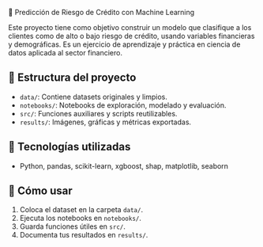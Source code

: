 🧠 Predicción de Riesgo de Crédito con Machine Learning

Este proyecto tiene como objetivo construir un modelo que clasifique a los clientes como de alto o bajo riesgo de crédito, usando variables financieras y demográficas. Es un ejercicio de aprendizaje y práctica en ciencia de datos aplicada al sector financiero.

## 🔧 Estructura del proyecto

- `data/`: Contiene datasets originales y limpios.
- `notebooks/`: Notebooks de exploración, modelado y evaluación.
- `src/`: Funciones auxiliares y scripts reutilizables.
- `results/`: Imágenes, gráficas y métricas exportadas.

## 🧰 Tecnologías utilizadas

- Python, pandas, scikit-learn, xgboost, shap, matplotlib, seaborn

## 🚀 Cómo usar

1. Coloca el dataset en la carpeta `data/`.
2. Ejecuta los notebooks en `notebooks/`.
3. Guarda funciones útiles en `src/`.
4. Documenta tus resultados en `results/`.
